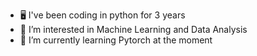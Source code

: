 - 🖥️ I've been coding in python for 3 years
- 👀 I’m interested in Machine Learning and Data Analysis
- 🌱 I’m currently learning Pytorch at the moment
